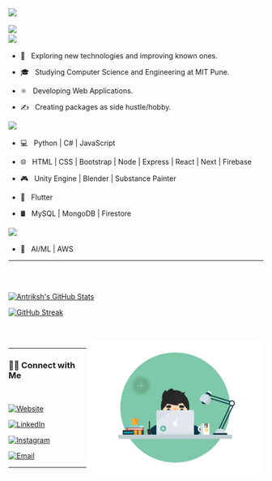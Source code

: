 <img src="https://i.imgur.com/d3eGy0w.png" />


![](https://komarev.com/ghpvc/?username=antrikshmsiri&style=flat-square)
<br>
<img src="https://i.imgur.com/l7nOQF0.png" height="100"/>



- 🤔 &nbsp; Exploring new technologies and improving known ones.

- 🎓 &nbsp; Studying Computer Science and Engineering at MIT Pune.

- ⚛️ &nbsp; Developing Web Applications.

- ✍️ &nbsp; Creating packages as side hustle/hobby.



<img src="https://i.imgur.com/D8IJ5XS.png" height="100" />



- 💻 &nbsp; Python | C# | JavaScript

- 🌐 &nbsp; HTML | CSS | Bootstrap | Node | Express | React | Next | Firebase

- 🎮 &nbsp; Unity Engine | Blender | Substance Painter

- 📱 &nbsp; Flutter

- 🛢 &nbsp; MySQL | MongoDB | Firestore

<!--

- 🛢 &nbsp; MySQL | MongoDB

- 🔧 &nbsp; Git | Markdown | Selenium | Tidyverse

- 🖥 &nbsp; Illustrator| Photoshop | InDesign

-->



<img src="https://i.imgur.com/NAD1hwv.png" height="100" />

- 🔧 &nbsp; AI/ML | AWS

<hr>



<br/><br/>

<span align="left">[![Antriksh's GitHub Stats](https://github-readme-stats.vercel.app/api?username=antrikshmisri&count_private=true&show_icons=true&bg_color=90DEG,485563,29323c&text_color=ffffff)](https://github.com/antrikshmisri)</span>
</br>


<span align="right">[![GitHub Streak](https://github-readme-streak-stats.herokuapp.com/?user=antrikshmisri)](https://github.com/antrikshmisri?tab=repositories)</span> 

<br/>

<br/>

<img src="https://github.com/nirala69/nirala69/blob/master/70804f7e25b11f29db904f2fa7b4cd9d.gif" width="350" align='right'>






<hr>



<h3> 🤝🏻 Connect with Me </h3>

<br>



<p align="center">

<a href="https://antrikshmisri.netlify.app/"><img alt="Website" src="https://img.shields.io/badge/antrikshmisri.netlify.app-black?style=flat-square&logo=google-chrome"></a>

<a href="https://www.linkedin.com/in/antriksh-misri-b631361a1/"><img alt="LinkedIn" src="https://img.shields.io/badge/LinkedIn-Antriksh%20Misri-blue?style=flat-square&logo=linkedin"></a>

<a href="https://www.instagram.com/antrikshmisri/?hl=en"><img alt="Instagram" src="https://img.shields.io/badge/Instagram-antrikshmisri-black?style=flat-square&logo=instagram"></a>

<a href="mailto:antrikshmisri@gmail.com"><img alt="Email" src="https://img.shields.io/badge/Email-antrikshmisri@gmail.com-blue?style=flat-square&logo=gmail"></a>

</p>











<hr>
